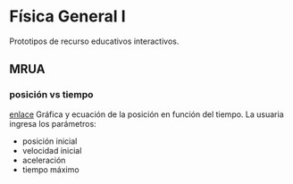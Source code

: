 # Física General I
Prototipos de recurso educativos interactivos.

## MRUA
### posición vs tiempo
[enlace](https://glacy.github.io/FI1101-FG1/)
Gráfica y ecuación de la posición en función del tiempo. La usuaria ingresa los parámetros:
- posición inicial
- velocidad inicial
- aceleración
- tiempo máximo

